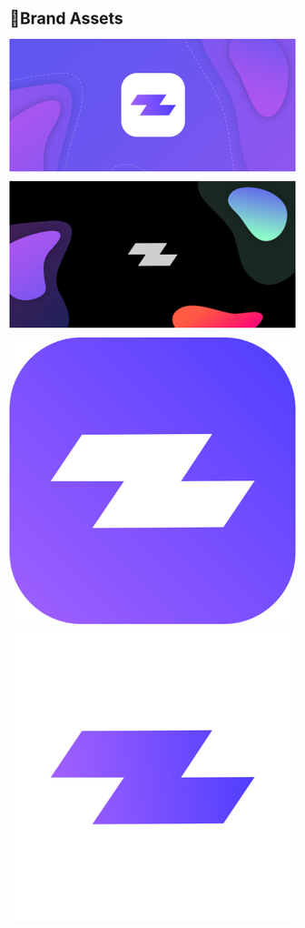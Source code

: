 # 🎨Brand Assets

![](../.gitbook/assets/slice-6%20%282%29.png)

![](../.gitbook/assets/group-697%20%281%29.png)

![purple.svg](../.gitbook/assets/logo%20%281%29.svg)



![white.svg](../.gitbook/assets/group-2.svg)

